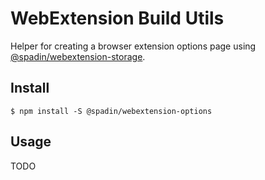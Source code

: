 # WebExtension Build Utils

Helper for creating a browser extension options page using [@spadin/webextension-storage](https://github.com/ChaosinaCan/webextension-storage).

## Install

```shell
$ npm install -S @spadin/webextension-options
```

## Usage

TODO
